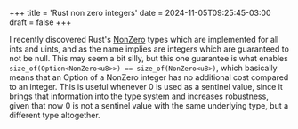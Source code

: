 +++
title = 'Rust non zero integers'
date = 2024-11-05T09:25:45-03:00
draft = false
+++

I recently discovered Rust's [NonZero](https://doc.rust-lang.org/std/num/struct.NonZero.html) types which are implemented for all ints and uints, and as the name implies are integers which are guaranteed to not be null. This may seem a bit silly, but this one guarantee is what enables `size_of(Option<NonZero<u8>>) == size_of(NonZero<u8>)`, which basically means that an Option of a NonZero integer has no additional cost compared to an integer. This is useful whenever 0 is used as a sentinel value, since it brings that information into the type system and increases robustness, given that now 0 is not a sentinel value with the same underlying type, but a different type altogether.
